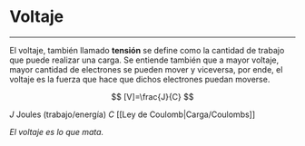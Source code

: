 # Voltaje
***
El voltaje, también llamado **tensión** se define como la cantidad de trabajo que puede realizar una carga. Se entiende también que a mayor voltaje, mayor cantidad de electrones se pueden mover y viceversa, por ende, el voltaje es la fuerza que hace que dichos electrones puedan moverse.

$$
[V]=\frac{J}{C}
$$

$J$ Joules (trabajo/energía)
$C$ [[Ley de Coulomb|Carga/Coulombs]]


*El voltaje es lo que mata.*